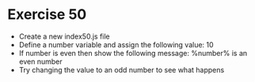 # Exercise 50

- Create a new index50.js file
- Define a number variable and assign the following value: 10
- If number is even then show the following message: %number% is an even number
- Try changing the value to an odd number to see what happens

